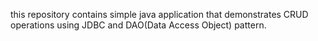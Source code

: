 this repository contains simple java application that demonstrates CRUD operations using JDBC and DAO(Data Access Object) pattern.
